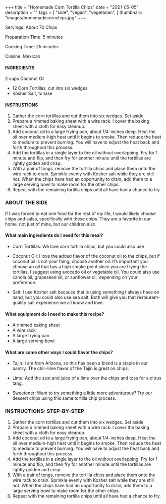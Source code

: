 +++
title = "Homemade Corn Tortilla Chips"
date = "2021-05-05"
description = ""
tags = [
    "side",
    "vegan",
    "vegetarian",
]
thumbnail= "images/homemadecornchips.jpg"
+++

Servings: About 70 Chips <!--more-->

Preparation Time: 5 minutes

Cooking Time: 25 minutes

Cuisine: Mexican

#### INGREDIENTS 

2 cups Coconut Oil 
* 12 Corn Tortillas, cut into six wedges 
* Kosher Salt, to tase
  
#### INSTRUSTIONS

1. Gather the corn tortillas and cut them into six wedges. Set aside. 
2. Prepare a rimmed baking sheet with a wire rack. I cover the baking sheet with a cloth for easy cleanup. 
3. Add coconut oil to a large frying pan, about 1/4-inches deep. Heat the oil over medium-high heat until it begins to smoke. Then reduce the heat to medium to prevent burning. You will have to adjust the heat back and forth throughout this process. 
4. Add the tortillas in a single layer to the oil without overlapping.  Fry for 1 minute and flip, and then fry for another minute until the tortillas are lightly golden and crisp.
5. With a pair of tongs, remove the tortilla chips and place them onto the wire rack to drain. Sprinkle evenly with Kosher salt while they are still hot. When the chips have had an opportunity to drain, add them to a large serving bowl to make room for the other chips.
6. Repeat with the remaining tortilla chips until all have had a chance to fry.

### ABOUT THE SIDE

If I was forced to eat one food for the rest of my life, I would likely choose chips and salsa, specifically with these chips. They are a favorite in our home, not just of mine, but our children also. 

#### What main ingredients do I need for this meal?

* Corn Tortillas: We love corn tortilla chips, but you could also use 

* Coconut Oil: I love the added flavor of the coconut oil to the chips, but if coconut oil is not your thing, choose another oil. It’s important you choose an oil that has a high smoke point since you are frying the tortillas. I suggest using avocado oil or vegetable oil. You could also use canola oil, grapeseed oil, or sunflower oil, depending on your preference.

* Salt: I use Kosher salt because that is using something I always have on hand, but you could also use sea salt. Both will give you that restaurant-quality salt experience we all know and love. 

#### What equipment do I need to make this recipe?

* A rimmed baking sheet 
* A wire rack 
* A large frying pan 
* A large serving bowl 

#### What are some other ways I could flavor the chips? 

* Tajin: I am from Arizona, so this has been a blend is a staple in our pantry. The chili-lime flavor of the Tajin is great on chips.  

* Lime:  Add the zest and juice of a lime over the chips and toss for a citrus tang.

* Sweetener: Want to try something a little more adventurous? Try our dessert chips using this same tortilla chip process. 

### INSTRUCTIONS: STEP-BY-STEP 

1. Gather the corn tortillas and cut them into six wedges. Set aside. 
2. Prepare a rimmed baking sheet with a wire rack. I cover the baking sheet with a cloth for easy cleanup. 
3. Add coconut oil to a large frying pan, about 1/4-inches deep. Heat the oil over medium-high heat until it begins to smoke. Then reduce the heat to medium to prevent burning. You will have to adjust the heat back and forth throughout this process. 
4. Add the tortillas in a single layer to the oil without overlapping.  Fry for 1 minute and flip, and then fry for another minute until the tortillas are lightly golden and crisp.
5. With a pair of tongs, remove the tortilla chips and place them onto the wire rack to drain. Sprinkle evenly with Kosher salt while they are still hot. When the chips have had an opportunity to drain, add them to a large serving bowl to make room for the other chips.
6. Repeat with the remaining tortilla chips until all have had a chance to fry.
